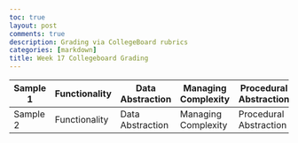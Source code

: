 ```yaml
---
toc: true
layout: post
comments: true
description: Grading via CollegeBoard rubrics
categories: [markdown]
title: Week 17 Collegeboard Grading
---
```




| Sample 1  | Functionality | Data Abstraction | Managing Complexity | Procedural Abstraction | Algorithm Implementation | Testing | Total Grade | 
| ------------- | ------------- | ------------- | ------------- | ------------- | ------------- | ------------- | ------------- |   
| Sample 2  | Functionality | Data Abstraction | Managing Complexity | Procedural Abstraction | Algorithm Implementation | Testing | Total Grade | 
